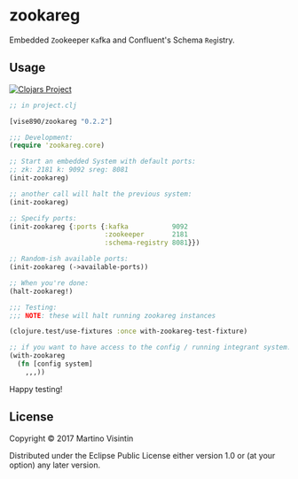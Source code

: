 # zookareg

Embedded `Zo`okeeper `Ka`fka and Confluent's Schema `Reg`istry.

## Usage

[![Clojars Project](https://img.shields.io/clojars/v/vise890/zookareg.svg)](https://clojars.org/vise890/zookareg)

```clojure
;; in project.clj

[vise890/zookareg "0.2.2"]
```

```clojure
;;; Development:
(require 'zookareg.core)

;; Start an embedded System with default ports:
;; zk: 2181 k: 9092 sreg: 8081
(init-zookareg)

;; another call will halt the previous system:
(init-zookareg)

;; Specify ports:
(init-zookareg {:ports {:kafka           9092
                        :zookeeper       2181
                        :schema-registry 8081}})

;; Random-ish available ports:
(init-zookareg (->available-ports))

;; When you're done:
(halt-zookareg!)

;;; Testing:
;;; NOTE: these will halt running zookareg instances

(clojure.test/use-fixtures :once with-zookareg-test-fixture)

;; if you want to have access to the config / running integrant system:
(with-zookareg
  (fn [config system]
    ,,,))
```

Happy testing!

## License

Copyright © 2017 Martino Visintin

Distributed under the Eclipse Public License either version 1.0 or (at
your option) any later version.
